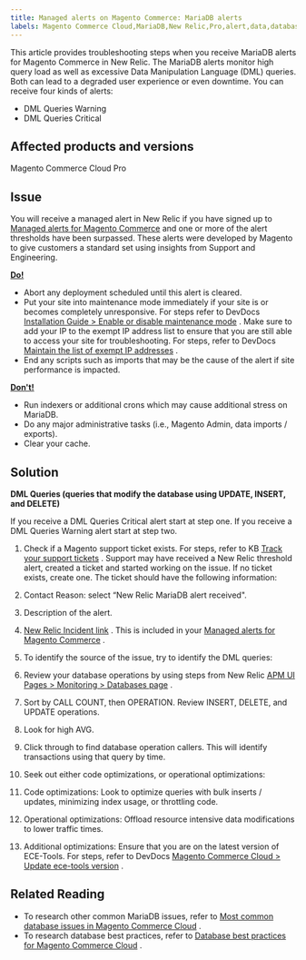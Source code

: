 ```yaml
---
title: Managed alerts on Magento Commerce: MariaDB alerts
labels: Magento Commerce Cloud,MariaDB,New Relic,Pro,alert,data,database,mysql,performance,queries,support tools,warning
---
```


This article provides troubleshooting steps when you receive MariaDB alerts for Magento Commerce in New Relic. The MariaDB alerts monitor high query load as well as excessive Data Manipulation Language (DML) queries. Both can lead to a degraded user experience or even downtime. You can receive four kinds of alerts:

* DML Queries Warning
* DML Queries Critical

## **Affected products and versions**

Magento Commerce Cloud Pro

## Issue

You will receive a managed alert in New Relic if you have signed up to [Managed alerts for Magento Commerce](https://support.magento.com/hc/en-us/articles/360045806832) and one or more of the alert thresholds have been surpassed. These alerts were developed by Magento to give customers a standard set using insights from Support and Engineering.

 **<u>Do!</u>**

* Abort any deployment scheduled until this alert is cleared.
* Put your site into maintenance mode immediately if your site is or becomes completely unresponsive. For steps refer to DevDocs [Installation Guide > Enable or disable maintenance mode](https://devdocs.magento.com/guides/v2.4/install-gde/install/cli/install-cli-subcommands-maint.html?itm_source=devdocs&itm_medium=search_page&itm_campaign=federated_search&itm_term=mainten) . Make sure to add your IP to the exempt IP address list to ensure that you are still able to access your site for troubleshooting. For steps, refer to DevDocs [Maintain the list of exempt IP addresses](https://devdocs.magento.com/guides/v2.4/install-gde/install/cli/install-cli-subcommands-maint.html?itm_source=devdocs&itm_medium=search_page&itm_campaign=federated_search&itm_term=mainten#instgde-cli-maint-exempt) .
* End any scripts such as imports that may be the cause of the alert if site performance is impacted.

 **<u>Don't!</u>**

* Run indexers or additional crons which may cause additional stress on MariaDB.
* Do any major administrative tasks (i.e., Magento Admin, data imports / exports).
* Clear your cache.

## Solution

 <span class="wysiwyg-underline"> **DML Queries (queries that modify the database using UPDATE, INSERT, and DELETE)** </span>

If you receive a DML Queries Critical alert start at step one. If you receive a DML Queries Warning alert start at step two.

1. Check if a Magento support ticket exists. For steps, refer to KB [Track your support tickets](https://support.magento.com/hc/en-us/articles/360000913794#track-tickets) . Support may have received a New Relic threshold alert, created a ticket and started working on the issue. If no ticket exists, create one. The ticket should have the following information:
1. Contact Reason: select “New Relic MariaDB alert received".
1. Description of the alert.
1. [New Relic Incident link](https://docs.newrelic.com/docs/alerts-applied-intelligence/new-relic-alerts/alert-incidents/view-violation-event-details-incidents) . This is included in your [Managed alerts for Magento Commerce](https://support.magento.com/hc/en-us/articles/360045806832) .

1. To identify the source of the issue, try to identify the DML queries:    
1. Review your database operations by using steps from New Relic [APM UI Pages > Monitoring > Databases page](https://docs.newrelic.com/docs/apm/apm-ui-pages/monitoring/databases-page-view-operations-throughput-response-time) .
1. Sort by CALL COUNT, then OPERATION. Review INSERT, DELETE, and UPDATE operations.
1. Look for high AVG.
1. Click through to find database operation callers. This will identify transactions using that query by time.

1. Seek out either code optimizations, or operational optimizations:
1. Code optimizations: Look to optimize queries with bulk inserts / updates, minimizing index usage, or throttling code.
1. Operational optimizations: Offload resource intensive data modifications to lower traffic times.
1. Additional optimizations: Ensure that you are on the latest version of ECE-Tools. For steps, refer to DevDocs [Magento Commerce Cloud > Update ece-tools version](https://devdocs.magento.com/cloud/project/ece-tools-update.html) .

## Related Reading 

* To research other common MariaDB issues, refer to [Most common database issues in Magento Commerce Cloud](https://support.magento.com/hc/en-us/articles/360041739651) .
* To research database best practices, refer to [Database best practices for Magento Commerce Cloud](https://support.magento.com/hc/en-us/articles/360041997312) .
